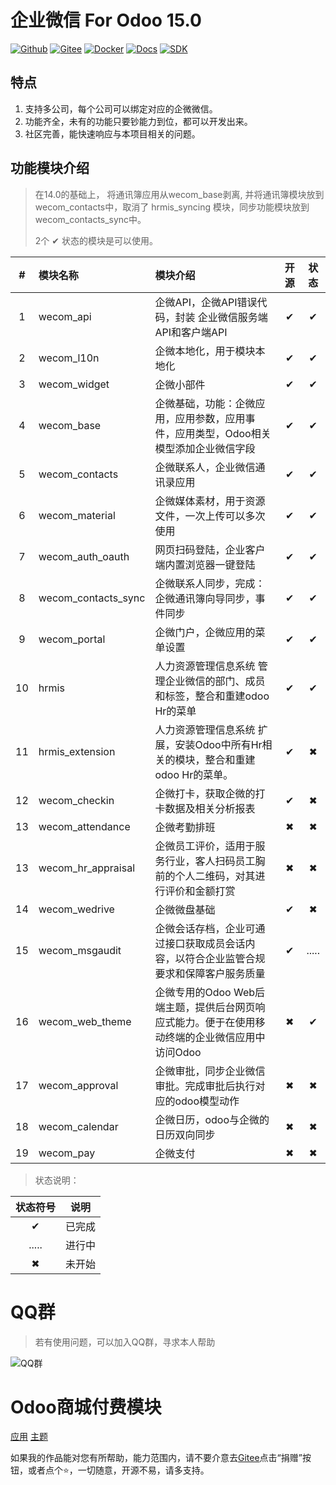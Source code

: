 # 企业微信 For Odoo 15.0


[![Github](http://img.shields.io/badge/Wecom15.0-Github-4cb648.svg?style=flat&colorA=8F8F8F)](https://github.com/rainbow-studio-solution/wecom)
[![Gitee](http://img.shields.io/badge/Wecom15.0-Gitee-875A7B.svg?style=flat&colorA=8F8F8F)](https://gitee.com/rainbowstudio/wecom)
[![Docker](http://img.shields.io/badge/Wecom15.0-Docker-C22D40.svg?style=flat&colorA=8F8F8F)](https://hub.docker.com/r/rainbowstudiosolution/wecom_for_odoo)
[![Docs](http://img.shields.io/badge/Wecom15.0-Docs-F34B7D.svg?style=flat&colorA=8F8F8F)](https://docs.rstudio.xyz/zh/14.0/wecom)
[![SDK](http://img.shields.io/badge/企微SDK-API-F34B7D.svg?style=flat&colorA=8F8F8F)](https://gitee.com/rainbowstudio/wecom_sdk_service/)

## 特点

1. 支持多公司，每个公司可以绑定对应的企微微信。
2. 功能齐全，未有的功能只要钞能力到位，都可以开发出来。
3. 社区完善，能快速响应与本项目相关的问题。

## 功能模块介绍

> 在14.0的基础上， 将通讯簿应用从wecom_base剥离, 并将通讯簿模块放到wecom_contacts中，取消了 hrmis_syncing 模块，同步功能模块放到wecom_contacts_sync中。
> 
> 2个 ✔ 状态的模块是可以使用。


|   #   | 模块名称            | 模块介绍                                                                                       | 开源  | 状态  |
| :---: | :------------------ | :--------------------------------------------------------------------------------------------- | :---: | :---: |
|   1   | wecom_api           | 企微API，企微API错误代码，封装 企业微信服务端API和客户端API                                    |   ✔   |   ✔   |
|   2   | wecom_l10n          | 企微本地化，用于模块本地化                                                                     |   ✔   |   ✔   |
|   3   | wecom_widget        | 企微小部件                                                                                     |   ✔   |   ✔   |
|   4   | wecom_base          | 企微基础，功能：企微应用，应用参数，应用事件，应用类型，Odoo相关模型添加企业微信字段           |   ✔   |   ✔   |
|   5   | wecom_contacts      | 企微联系人，企业微信通讯录应用                                                                 |   ✔   |   ✔   |
|   6   | wecom_material      | 企微媒体素材，用于资源文件，一次上传可以多次使用                                               |   ✔   |   ✔   |
|   7   | wecom_auth_oauth    | 网页扫码登陆，企业客户端内置浏览器一键登陆                                                     |   ✔   |   ✔   |
|   8   | wecom_contacts_sync | 企微联系人同步，完成：企微通讯簿向导同步，事件同步                                             |   ✔   |   ✔   |
|   9   | wecom_portal        | 企微门户，企微应用的菜单设置                                                                   |   ✔   |   ✔   |
|  10   | hrmis               | 人力资源管理信息系统 管理企业微信的部门、成员和标签，整合和重建odoo Hr的菜单                   |   ✔   |   ✔   |
|  11   | hrmis_extension     | 人力资源管理信息系统 扩展，安装Odoo中所有Hr相关的模块，整合和重建odoo Hr的菜单。               |   ✔   |   ✖   |
|  12   | wecom_checkin       | 企微打卡，获取企微的打卡数据及相关分析报表                                                     |   ✔   |   ✖   |
|  13   | wecom_attendance    | 企微考勤排班                                                                                   |   ✖   |   ✖   |
|  13   | wecom_hr_appraisal  | 企微员工评价，适用于服务行业，客人扫码员工胸前的个人二维码，对其进行评价和金额打赏             |   ✖   |   ✖   |
|  14   | wecom_wedrive       | 企微微盘基础                                                                                   |   ✔   |   ✖   |
|  15   | wecom_msgaudit      | 企微会话存档，企业可通过接口获取成员会话内容，以符合企业监管合规要求和保障客户服务质量         |   ✔   | ..... |
|  16   | wecom_web_theme     | 企微专用的Odoo Web后端主题，提供后台网页响应式能力。便于在使用移动终端的企业微信应用中访问Odoo |   ✖   |   ✔   |
|  17   | wecom_approval      | 企微审批，同步企业微信审批。完成审批后执行对应的odoo模型动作                                   |   ✖   |   ✖   |
|  18   | wecom_calendar      | 企微日历，odoo与企微的日历双向同步                                                             |   ✖   |   ✖   |
|  19   | wecom_pay           | 企微支付                                                                                       |   ✖   |   ✖   |

> 状态说明：
> 
| 状态符号 |  说明  |
| :------: | :----: |
|    ✔     | 已完成 |
|  .....   | 进行中 |
|    ✖     | 未开始 |

# QQ群

>若有使用问题，可以加入QQ群，寻求本人帮助

![QQ群](doc/img/QQ群二维码.png)

# Odoo商城付费模块

<a href="https://apps.odoo.com/apps/modules/browse?search=RStudio" target="_blank">应用</a>
<a href="https://apps.odoo.com/apps/themes/browse?search=RStudio" target="_blank">主题</a>


如果我的作品能对您有所帮助，能力范围内，请不要介意去<a href="https://gitee.com/rainbowstudio/wecom">Gitee</a>点击“捐赠”按钮，或者点个⭐，一切随意，开源不易，请多支持。
